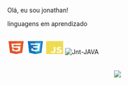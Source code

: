 Olá, eu sou jonathan!


linguagens em aprendizado
 <div style="display: inline_block"><br>
    <img align="around" alt="Rafa-HTML" height="30" width="40" src="https://raw.githubusercontent.com/devicons/devicon/master/icons/html5/html5-original.svg">
    <img align="around" alt="Rafa-CSS" height="30" width="40" src="https://raw.githubusercontent.com/devicons/devicon/master/icons/css3/css3-original.svg">
    <img align="around" alt="Rafa-Js" height="30" width="40" src="https://raw.githubusercontent.com/devicons/devicon/master/icons/javascript/javascript-plain.svg">
    <img alingn="around" alt="Jnt-JAVA" height="30" width="40"src="https://cdn.jsdelivr.net/gh/devicons/devicon/icons/java/java-original.svg" />
</div>
<br/>
<br/>
<div align="center">
  <a href="https://github.com/jnthan">
  <img height="180em" src="https://github-readme-stats.vercel.app/api?username=jnthann&show_icons=true&theme=dracula&include_all_commits=true&count_private=true"/>
</div>
  

  

